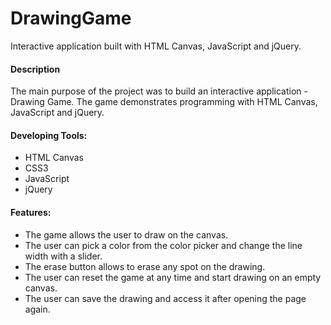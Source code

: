 # DrawingGame
Interactive application built with HTML Canvas, JavaScript and jQuery.

<h4>Description</h4>
<p>The main purpose of the project was to build an interactive application - Drawing Game. The game demonstrates programming with HTML Canvas, JavaScript and jQuery.</p>
<h4>Developing Tools:</h4>
<ul>
	<li>HTML Canvas</li>
	<li>CSS3</li>
	<li>JavaScript</li>
	<li>jQuery</li>       
</ul>
<h4>Features:</h4>
<ul>
	<li>The game allows the user to draw on the canvas.</li>
	<li>The user can pick a color from the color picker and change the line width with a slider.</li>
	<li>The erase button allows to erase any spot on the drawing.</li>
	<li>The user can reset the game at any time and start drawing on an empty canvas.</li>
	<li>The user can save the drawing and access it after opening the page again.</li>
</ul>


